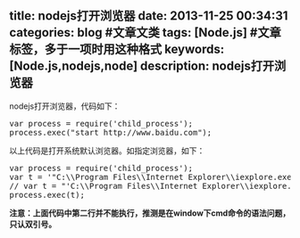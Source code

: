 title: nodejs打开浏览器
date: 2013-11-25 00:34:31
categories: blog #文章文类
tags: [Node.js] #文章标签，多于一项时用这种格式
keywords: [Node.js,nodejs,node]
description: nodejs打开浏览器
---

nodejs打开浏览器，代码如下：

<pre class="prettyprint">
var process = require('child_process');
process.exec("start http://www.baidu.com");
</pre>

以上代码是打开系统默认浏览器。如指定浏览器，如下：
<!--more-->

<pre class="prettyprint">
var process = require('child_process');
var t = '"C:\\Program Files\\Internet Explorer\\iexplore.exe" "http://www.baidu.com"';
// var t = "'C:\\Program Files\\Internet Explorer\\iexplore.exe' 'http://www.baidu.com'";
process.exec(t);
</pre>

**注意：上面代码中第二行并不能执行，推测是在window下cmd命令的语法问题，只认双引号。**
